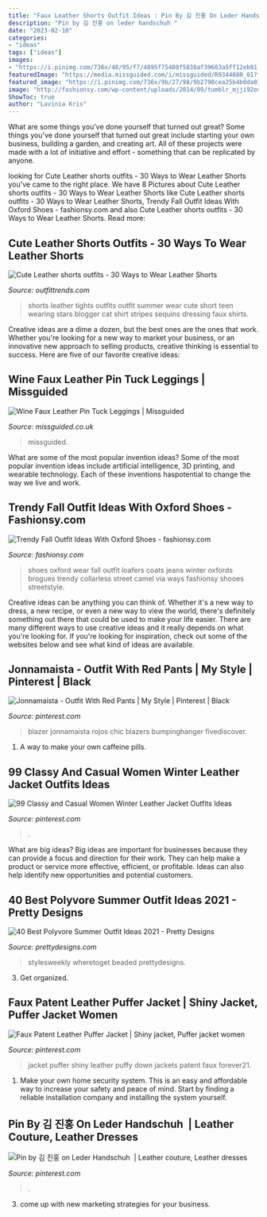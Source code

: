 ```yaml
---
title: "Faux Leather Shorts Outfit Ideas : Pin By 김 진홍 On Leder Handschuh ️"
description: "Pin by 김 진홍 on leder handschuh ️"
date: "2023-02-10"
categories:
- "ideas"
tags: ["ideas"]
images:
- "https://i.pinimg.com/736x/48/95/f7/4895f75408f5838af39683a5ff12eb91.jpg"
featuredImage: "https://media.missguided.com/i/missguided/R9344880_01?fmt=jpeg&amp;fmt.jpeg.interlaced=true&amp;$product-page__main--2x$"
featured_image: "https://i.pinimg.com/736x/9b/27/98/9b2798cea25b4b0da016589db6408e0c.jpg"
image: "http://fashionsy.com/wp-content/uploads/2014/09/tumblr_mjji92oviQ1qfrtudo1_1280-630x945.jpg"
ShowToc: true
author: "Lavinia Kris"
---
```



What are some things you’ve done yourself that turned out great?
Some things you've done yourself that turned out great include starting your own business, building a garden, and creating art. All of these projects were made with a lot of initiative and effort - something that can be replicated by anyone.

	

		
looking for Cute Leather shorts outfits - 30 Ways to Wear Leather Shorts you've came to the right place. We have 8 Pictures about Cute Leather shorts outfits - 30 Ways to Wear Leather Shorts like Cute Leather shorts outfits - 30 Ways to Wear Leather Shorts, Trendy Fall Outfit Ideas With Oxford Shoes - fashionsy.com and also Cute Leather shorts outfits - 30 Ways to Wear Leather Shorts. Read more:
		
    
## Cute Leather Shorts Outfits - 30 Ways To Wear Leather Shorts

<img loading=lazy src="https://www.outfittrends.com/wp-content/uploads/2014/08/High-waist-black-leather-shorts.jpg" onerror="this.onerror=null;this.src='https://tse2.mm.bing.net/th?id=OIP.elm_fkkRafjmb_FTRumoAQHaLG&amp;pid=15.1';" alt="Cute Leather shorts outfits - 30 Ways to Wear Leather Shorts">

_Source: outfittrends.com_

>shorts leather tights outfits outfit summer wear cute short teen wearing stars blogger cat shirt stripes sequins dressing faux shirts. 

	

Creative ideas are a dime a dozen, but the best ones are the ones that work. Whether you're looking for a new way to market your business, or an innovative new approach to selling products, creative thinking is essential to success. Here are five of our favorite creative ideas:

    
## Wine Faux Leather Pin Tuck Leggings | Missguided

<img loading=lazy src="https://media.missguided.com/i/missguided/R9344880_01?fmt=jpeg&amp;fmt.jpeg.interlaced=true&amp;$product-page__main--2x$" onerror="this.onerror=null;this.src='https://tse3.mm.bing.net/th?id=OIP.D2E55ZUAtnK3qFEf4DZoBAHaKu&amp;pid=15.1';" alt="Wine Faux Leather Pin Tuck Leggings | Missguided">

_Source: missguided.co.uk_

>missguided. 

	

What are some of the most popular invention ideas?
Some of the most popular invention ideas include artificial intelligence, 3D printing, and wearable technology. Each of these inventions haspotential to change the way we live and work.

    
## Trendy Fall Outfit Ideas With Oxford Shoes - Fashionsy.com

<img loading=lazy src="http://fashionsy.com/wp-content/uploads/2014/09/tumblr_mjji92oviQ1qfrtudo1_1280-630x945.jpg" onerror="this.onerror=null;this.src='https://tse3.mm.bing.net/th?id=OIP._Pqe73CF7zvyW_jzV-GszQHaLH&amp;pid=15.1';" alt="Trendy Fall Outfit Ideas With Oxford Shoes - fashionsy.com">

_Source: fashionsy.com_

>shoes oxford wear fall outfit loafers coats jeans winter oxfords brogues trendy collarless street camel via ways fashionsy shooes streetstyle. 

	

Creative ideas can be anything you can think of. Whether it's a new way to dress, a new recipe, or even a new way to view the world, there's definitely something out there that could be used to make your life easier. There are many different ways to use creative ideas and it really depends on what you're looking for. If you're looking for inspiration, check out some of the websites below and see what kind of ideas are available.

    
## Jonnamaista - Outfit With Red Pants | My Style | Pinterest | Black

<img loading=lazy src="https://s-media-cache-ak0.pinimg.com/736x/06/ef/25/06ef25af86372a4122d79cbac2d41e50.jpg" onerror="this.onerror=null;this.src='https://tse3.mm.bing.net/th?id=OIP.s1vLmCPdDRFBFe1RyoyxuAHaJ4&amp;pid=15.1';" alt="Jonnamaista - Outfit With Red Pants | My Style | Pinterest | Black">

_Source: pinterest.com_

>blazer jonnamaista rojos chic blazers bumpinghanger fivediscover. 

	

1. A way to make your own caffeine pills.

    
## 99 Classy And Casual Women Winter Leather Jacket Outfits Ideas

<img loading=lazy src="https://i.pinimg.com/736x/9b/27/98/9b2798cea25b4b0da016589db6408e0c.jpg" onerror="this.onerror=null;this.src='https://tse2.mm.bing.net/th?id=OIP.ZhyV95LMz6v9yqDLiWdtRgHaNc&amp;pid=15.1';" alt="99 Classy and Casual Women Winter Leather Jacket Outfits Ideas">

_Source: pinterest.com_

>. 

	

What are big ideas?
Big ideas are important for businesses because they can provide a focus and direction for their work. They can help make a product or service more effective, efficient, or profitable. Ideas can also help identify new opportunities and potential customers.

    
## 40 Best Polyvore Summer Outfit Ideas 2021 - Pretty Designs

<img loading=lazy src="http://www.prettydesigns.com/wp-content/uploads/2017/12/20-best-polyvore-summer-outfit-ideas-2018-29.jpg" onerror="this.onerror=null;this.src='https://tse4.mm.bing.net/th?id=OIP.qf2Rvjd7Lk-Tg_T0Z9oNogHaHa&amp;pid=15.1';" alt="40 Best Polyvore Summer Outfit Ideas 2021 - Pretty Designs">

_Source: prettydesigns.com_

>stylesweekly wheretoget beaded prettydesigns. 

	

3. Get organized.

    
## Faux Patent Leather Puffer Jacket | Shiny Jacket, Puffer Jacket Women

<img loading=lazy src="https://i.pinimg.com/736x/b9/36/c6/b936c60dafac8aebe7cf1cc40723df6e.jpg" onerror="this.onerror=null;this.src='https://tse4.mm.bing.net/th?id=OIP.-0j2LwrCWYB5rONL-jeYIAHaLH&amp;pid=15.1';" alt="Faux Patent Leather Puffer Jacket | Shiny jacket, Puffer jacket women">

_Source: pinterest.com_

>jacket puffer shiny leather puffy down jackets patent faux forever21. 

	

1. Make your own home security system. This is an easy and affordable way to increase your safety and peace of mind. Start by finding a reliable installation company and installing the system yourself.

    
## Pin By 김 진홍 On Leder Handschuh ️ | Leather Couture, Leather Dresses

<img loading=lazy src="https://i.pinimg.com/736x/48/95/f7/4895f75408f5838af39683a5ff12eb91.jpg" onerror="this.onerror=null;this.src='https://tse2.mm.bing.net/th?id=OIP.DSrBYsJh2jL4n9cwrAX54wHaNY&amp;pid=15.1';" alt="Pin by 김 진홍 on Leder Handschuh ️ | Leather couture, Leather dresses">

_Source: pinterest.com_

>. 

	

3. come up with new marketing strategies for your business.

